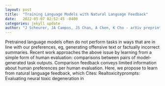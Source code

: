 ```yaml
---
layout: post
title:  "Training Language Models with Natural Language Feedback"
date:   2022-05-07 02:52:45 -0400
categories: jekyll update
author: "J Scheurer, JA Campos, JS Chan, A Chen, K Cho - arXiv preprint arXiv , 2022"
---
```

Pretrained language models often do not perform tasks in ways that are in line with our preferences, eg, generating offensive text or factually incorrect summaries. Recent work approaches the above issue by learning from a simple form of human evaluation: comparisons between pairs of model-generated task outputs. Comparison feedback conveys limited information about human preferences per human evaluation. Here, we propose to learn from natural language feedback, which Cites: Realtoxicityprompts: Evaluating neural toxic degeneration in